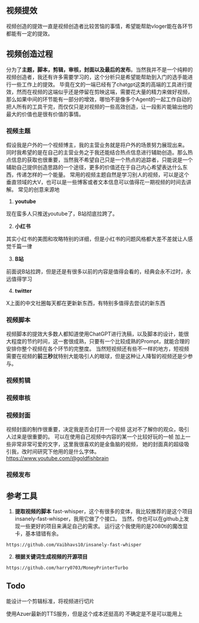 ## 视频提效
视频创造的提效一直是视频创造者比较苦恼的事情，希望能帮助vloger能在各环节都能有一定的提效。
## 视频创造过程
分为了**主题，脚本，剪辑，审核，封面以及最后的发布**。当然我并不是一个纯粹的视频创造者，我还有许多需要学习的，这个分析只是希望能帮助到入门的选手能进行一些工作上的提效。
毕竟在文的一端已经有了chatgpt这类的高端的工具进行提效，然而在视频的这端似乎还是停留在剪映这端，需要花大量的精力来做好视频，那么如果中间的环节能有一部分的增效，哪怕不是像多个Agent的一起工作自动的把人所有的工具干完，而仅仅只是对视频的一些高效创造，让一段影片能输出他的最大的价值也是很有价值的事情。

### 视频主题
假设我是户外的一个视频博主，我的主营业务就是将户外的场景努力展现出来。
同时我希望的是在自己的主营业务之于我还能结合热点信息进行辅助创造。那么热点信息的获取也很重要，当然我不希望自己只是一个热点的追踪者，只能说是一个辅助自己提供创造思路的一个途径，更多的价值还在于自己内心希望表达什么东西，传递怎样的一个能量。
常用的视频主题自然是学习别人的视频，可以是这个垂直领域的大V，也可以是一些博客或者文本信息可以值得花一期视频的时间去讲解。
常见的创意来源地

1. **youtube**

现在蛮多人只推送youtube了，B站彻底拉跨了。

2. **小红书**

其实小红书的美图和攻略特别的详细，但是小红书的问题风格都大差不差就让人感觉千篇一律

3. **B站**

前面说B站拉跨，但是还是有很多以前的内容是值得会看的，经典会永不过时，永远值得学习

4. **twitter**

X上面的中文社圈每天都在更新新东西，有特别多值得去尝试的新东西

### 视频脚本
视频脚本的提效大多数人都知道使用ChatGPT进行洗稿，以及脚本的设计，能很大程度的节约时间，这一套很成熟，只要有一个比较成熟的Prompt，就能合理的安排你整个视频在各个环节的完整度。
当然短视频还有些不一样的地方，短视频需要在视频的**前三秒**就特别大能吸引人的眼球，但是这种让人降智的视频还是少参与。
### 视频剪辑
### 视频审核
### 视频封面
视频封面的制作很重要，决定我是否会打开一个视频
这对不了解你的观众，吸引人过来是很重要的。
可以在使用自己视频中内容的某一个比较好玩的一帧
加上一些非常非常可爱的文字，这里我很喜欢的是金鱼脑的视频，
她的封面真的超级吸引我，改时间研究下他用的是什么字体。
https://www.youtube.com/@goldfishbrain

### 视频发布
## 参考工具
1. **提取视频的脚本**
fast-whisper，这个有很多的变体，我比较推荐的是这个项目insanely-fast-whisper，我用它做了个接口。
当然，你也可以在github上发现一些更好的项目来满足自己的需求。
运行这个我使用的是2080ti的魔改显卡，基本错错有余。
```
https://github.com/Vaibhavs10/insanely-fast-whisper
```
2. **根据关键词生成视频的开源项目**
```
https://github.com/harry0703/MoneyPrinterTurbo
```
## Todo

能设计一个剪辑标准，将视频进行切片

使用Azuer最新的TTS服务，但是这个成本还挺高的
不确定是不是可以能用上